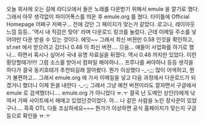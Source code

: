 오늘 회사에 오는 길에 라디오에서 들은 노래를 다운받기 위해서 emule 을 깔기로 했다.
그래서 아무 생각없이 파이어폭스를 띄운 후 emule.org 를 쳤다. 타이틀에 Official Homepage 어쩌구 저쩌구... 전에 갔던 그 페이지가 맞는거 같았다. 로고나, 레이아웃 느낌 등등.. '역시 내 직감은 맞아' 라며 다운로드 링크를 눌렀다. 근데 이메일 주소를 넣어야만 다운 받을 수 있는 것이다. 에잇~~ 그래서 최신 버젼만 0.58 인것을 확인하고, sf.net 에서 받으려고 갔더니 0.48 이 최신 버젼.... 으음... 얘들이 사업화를 하기로 했나... 하면서 혹시나 싶어서 국내 유명 자료실을 뒤졌다. 역시 0.48 까지만 있었다.
이런 황당할때가!!!! 그럼 소스를 받아서 컴파일 해야하나... 프루나를 써야하나 등등 생각을 하다가 결국 동키호테가 추천되길래 깔아봤다. 뭔가 이상했다 -\_-;;; 많이 어색하고, 뭔가 불편하고...
그래서 emule.org 에 가서 이메일을 넣고 다음 과정에서 다운로드가 되겠거니 했더니 이제 돈을 내란다 -\_-;;
그래서 그냥 예전 버젼이라도 깔자면서 구글에서 emule 로 검색했더니.... emule.org 가 아니었다 ㅠ.ㅜ 결국 난 도메인 상인(!)에게 낚여서 가짜 사이트에서 헤매고 있었던것이었다. 아... 나 같은 사람을 노린 장사꾼이 있었구나.... 흑흑 OTL
다들 조심하세요~~~ 뭔가가 이상하면 공식 홈페이지가 맞는지 구글등으로 확인을 ㅠ.ㅜ

